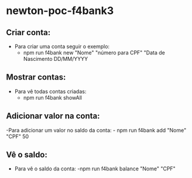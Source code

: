 # newton-poc-f4bank3

## Criar conta:

  - Para criar uma conta seguir o exemplo:
      - npm run f4bank new "Nome" "número para CPF" "Data de Nascimento DD/MM/YYYY 
      
## Mostrar contas:

  - Para vê todas contas criadas:
       - npm run f4bank showAll
        
## Adicionar valor na conta:

  -Para adicionar um valor no saldo da conta:
      - npm run f4bank add "Nome" "CPF" 50
      
## Vê o saldo:

  - Para vê o saldo da conta:
      -npm run f4bank balance "Nome" "CPF"
  
          
      
      
  
      

